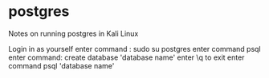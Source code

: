 # postgres
Notes on running postgres in Kali Linux

Login in as yourself
enter command : sudo su postgres
enter command psql
enter command: create database 'database name'
enter \q to exit
enter command psql 'database name'
